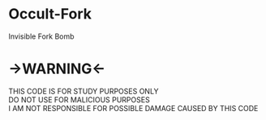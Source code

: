 # Occult-Fork
Invisible Fork Bomb

# ->WARNING<-
THIS CODE IS FOR STUDY PURPOSES ONLY<br>
DO NOT USE FOR MALICIOUS PURPOSES<br>
I AM NOT RESPONSIBLE FOR POSSIBLE DAMAGE CAUSED BY THIS CODE
